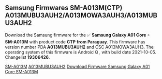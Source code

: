 <h2>Samsung Firmwares SM-A013M(CTP) A013MUBU3AUH2/A013MOWA3AUH3/A013MUBU3AUH2</h2>
Download the Samsung firmware for the ✅ <strong>Samsung Galaxy A01 Core </strong> ⭐ <strong>SM-A013M</strong> with product code <strong>CTP</strong> <strong> from Paraguay</strong>. This firmware has version number PDA <strong>A013MUBU3AUH2</strong> and CSC A013MOWA3AUH3. The operating system of this firmware is Android Q , with build date 2021-10-05. Changelist <strong>19306426</strong>.


[SM-A013M](https://samfirm.shop/samsung/model/SM-A013M)
[A013MUBU3AUH2](https://samfirm.shop/samsung/pda/A013MUBU3AUH2)
[Download Firmware Samsung Galaxy A01 Core SM-A013M](https://samfirm.shop/samsung/firmware/463607)
